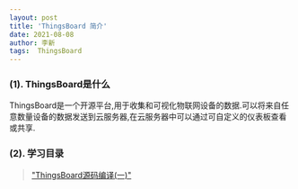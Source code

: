 ```yaml
---
layout: post
title: 'ThingsBoard 简介' 
date: 2021-08-08
author: 李新
tags:  ThingsBoard
---
```


### (1). ThingsBoard是什么
ThingsBoard是一个开源平台,用于收集和可视化物联网设备的数据.可以将来自任意数量设备的数据发送到云服务器,在云服务器中可以通过可自定义的仪表板查看或共享.  

### (2). 学习目录
> ["ThingsBoard源码编译(一)"](/2021/08/07/Thingsboard-Source-Compile.html)    
> 